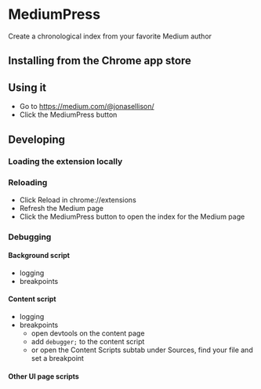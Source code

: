 # MediumPress

Create a chronological index from your favorite Medium author

## Installing from the Chrome app store

## Using it

- Go to https://medium.com/@jonasellison/
- Click the MediumPress button

## Developing

### Loading the extension locally

### Reloading

- Click Reload in chrome://extensions
- Refresh the Medium page
- Click the MediumPress button to open the index for the Medium page

### Debugging

#### Background script

- logging
- breakpoints

#### Content script

- logging
- breakpoints
    - open devtools on the content page
    - add `debugger;` to the content script
    - or open the Content Scripts subtab under Sources, find your file and set a breakpoint

#### Other UI page scripts

